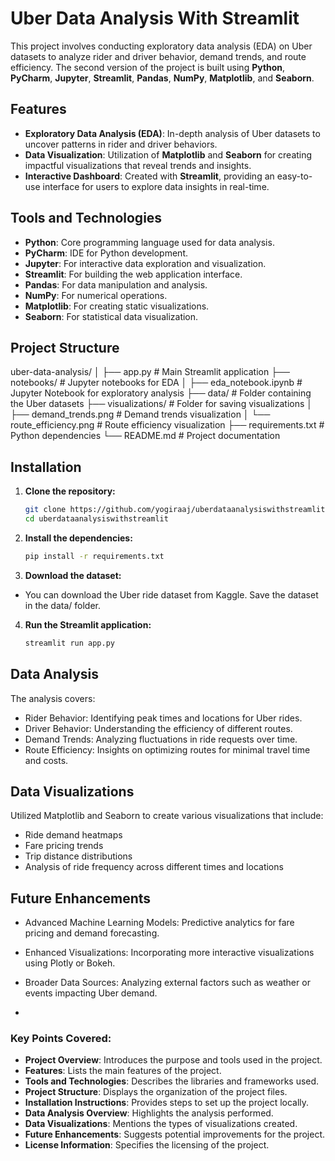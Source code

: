 # Uber Data Analysis With Streamlit

This project involves conducting exploratory data analysis (EDA) on Uber datasets to analyze rider and driver behavior, demand trends, and route efficiency. The second version of the project is built using **Python**, **PyCharm**, **Jupyter**, **Streamlit**, **Pandas**, **NumPy**, **Matplotlib**, and **Seaborn**.

## Features

- **Exploratory Data Analysis (EDA)**: In-depth analysis of Uber datasets to uncover patterns in rider and driver behaviors.
- **Data Visualization**: Utilization of **Matplotlib** and **Seaborn** for creating impactful visualizations that reveal trends and insights.
- **Interactive Dashboard**: Created with **Streamlit**, providing an easy-to-use interface for users to explore data insights in real-time.

## Tools and Technologies

- **Python**: Core programming language used for data analysis.
- **PyCharm**: IDE for Python development.
- **Jupyter**: For interactive data exploration and visualization.
- **Streamlit**: For building the web application interface.
- **Pandas**: For data manipulation and analysis.
- **NumPy**: For numerical operations.
- **Matplotlib**: For creating static visualizations.
- **Seaborn**: For statistical data visualization.

## Project Structure

uber-data-analysis/ │ ├── app.py # Main Streamlit application ├── notebooks/ # Jupyter notebooks for EDA │ ├── eda_notebook.ipynb # Jupyter Notebook for exploratory analysis ├── data/ # Folder containing the Uber datasets ├── visualizations/ # Folder for saving visualizations │ ├── demand_trends.png # Demand trends visualization │ └── route_efficiency.png # Route efficiency visualization ├── requirements.txt # Python dependencies └── README.md # Project documentation


## Installation

1. **Clone the repository:**
   ```bash
   git clone https://github.com/yogiraaj/uberdataanalysiswithstreamlit.git
   cd uberdataanalysiswithstreamlit

2. **Install the dependencies:**

    ```bash
    pip install -r requirements.txt

3. **Download the dataset:**

- You can download the Uber ride dataset from Kaggle. Save the dataset in the data/ folder.

4. **Run the Streamlit application:**
    ```bash
    streamlit run app.py

## Data Analysis
The analysis covers:

- Rider Behavior: Identifying peak times and locations for Uber rides.
- Driver Behavior: Understanding the efficiency of different routes.
- Demand Trends: Analyzing fluctuations in ride requests over time.
- Route Efficiency: Insights on optimizing routes for minimal travel time and costs.

 ## Data Visualizations
Utilized Matplotlib and Seaborn to create various visualizations that include:

- Ride demand heatmaps
- Fare pricing trends
- Trip distance distributions
- Analysis of ride frequency across different times and locations

## Future Enhancements
- Advanced Machine Learning Models: Predictive analytics for fare pricing and demand forecasting.
- Enhanced Visualizations: Incorporating more interactive visualizations using Plotly or Bokeh.
- Broader Data Sources: Analyzing external factors such as weather or events impacting Uber demand.

- 
### Key Points Covered:
- **Project Overview**: Introduces the purpose and tools used in the project.
- **Features**: Lists the main features of the project.
- **Tools and Technologies**: Describes the libraries and frameworks used.
- **Project Structure**: Displays the organization of the project files.
- **Installation Instructions**: Provides steps to set up the project locally.
- **Data Analysis Overview**: Highlights the analysis performed.
- **Data Visualizations**: Mentions the types of visualizations created.
- **Future Enhancements**: Suggests potential improvements for the project.
- **License Information**: Specifies the licensing of the project.


